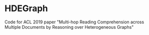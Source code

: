 # HDEGraph
Code for ACL 2019 paper "Multi-hop Reading Comprehension across Multiple Documents by Reasoning over Heterogeneous Graphs"
